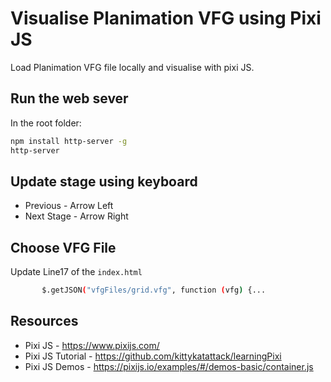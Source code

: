 # Visualise Planimation VFG using Pixi JS
Load Planimation VFG file locally and visualise with pixi JS.

## Run the web sever
In the root folder:
```sh
npm install http-server -g
http-server
```

## Update stage using keyboard

* Previous - Arrow Left
* Next Stage - Arrow Right

## Choose VFG File
Update Line17 of the ```index.html```
```sh
       $.getJSON("vfgFiles/grid.vfg", function (vfg) {...
```

## Resources
* Pixi JS - https://www.pixijs.com/
* Pixi JS Tutorial - https://github.com/kittykatattack/learningPixi
* Pixi JS Demos - https://pixijs.io/examples/#/demos-basic/container.js
